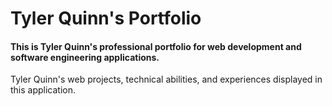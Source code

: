 
# Tyler Quinn's Portfolio

#### This is Tyler Quinn's professional portfolio for web development and software engineering applications.

Tyler Quinn's web projects, technical abilities, and experiences displayed in this application.